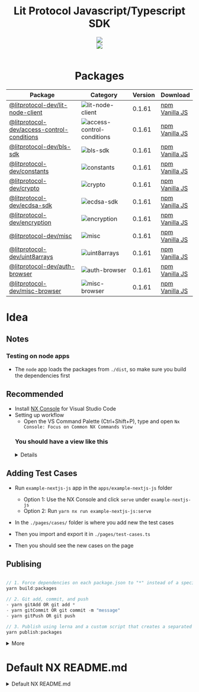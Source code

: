 <div align="center">
<h1> Lit Protocol Javascript/Typescript SDK</h1>
<img src="https://i.ibb.co/p2xfzK1/Screenshot-2022-11-15-at-09-56-57.png">
<br/>
<img src="https://img.shields.io/twitter/follow/litprotocol?label=Follow&style=social"/>
<br /><br />


# Packages
<!-- package:start -->

Package | Category | Version | Download
--- | --- | --- | ---
| [@litprotocol-dev/lit-node-client](packages/lit-node-client) | ![lit-node-client](https://img.shields.io/badge/-bundled-17224B "lit-node-client") | 0.1.61 | <a target="_blank" href="https://www.npmjs.com/package/@litprotocol-dev/lit-node-client">npm</a><br/><a target="_blank" href="https://www.jsdelivr.com/package/npm/@litprotocol-dev/lit-node-client-vanilla">Vanilla JS</a>
| [@litprotocol-dev/access-control-conditions](packages/access-control-conditions) | ![access-control-conditions](https://img.shields.io/badge/-universal-8A6496 "access-control-conditions") | 0.1.61 | <a target="_blank" href="https://www.npmjs.com/package/@litprotocol-dev/access-control-conditions">npm</a><br/><a target="_blank" href="https://www.jsdelivr.com/package/npm/@litprotocol-dev/access-control-conditions-vanilla">Vanilla JS</a>
| [@litprotocol-dev/bls-sdk](packages/bls-sdk) | ![bls-sdk](https://img.shields.io/badge/-universal-8A6496 "bls-sdk") | 0.1.61 | <a target="_blank" href="https://www.npmjs.com/package/@litprotocol-dev/bls-sdk">npm</a><br/><a target="_blank" href="https://www.jsdelivr.com/package/npm/@litprotocol-dev/bls-sdk-vanilla">Vanilla JS</a>
| [@litprotocol-dev/constants](packages/constants) | ![constants](https://img.shields.io/badge/-universal-8A6496 "constants") | 0.1.61 | <a target="_blank" href="https://www.npmjs.com/package/@litprotocol-dev/constants">npm</a><br/><a target="_blank" href="https://www.jsdelivr.com/package/npm/@litprotocol-dev/constants-vanilla">Vanilla JS</a>
| [@litprotocol-dev/crypto](packages/crypto) | ![crypto](https://img.shields.io/badge/-universal-8A6496 "crypto") | 0.1.61 | <a target="_blank" href="https://www.npmjs.com/package/@litprotocol-dev/crypto">npm</a><br/><a target="_blank" href="https://www.jsdelivr.com/package/npm/@litprotocol-dev/crypto-vanilla">Vanilla JS</a>
| [@litprotocol-dev/ecdsa-sdk](packages/ecdsa-sdk) | ![ecdsa-sdk](https://img.shields.io/badge/-universal-8A6496 "ecdsa-sdk") | 0.1.61 | <a target="_blank" href="https://www.npmjs.com/package/@litprotocol-dev/ecdsa-sdk">npm</a><br/><a target="_blank" href="https://www.jsdelivr.com/package/npm/@litprotocol-dev/ecdsa-sdk-vanilla">Vanilla JS</a>
| [@litprotocol-dev/encryption](packages/encryption) | ![encryption](https://img.shields.io/badge/-universal-8A6496 "encryption") | 0.1.61 | <a target="_blank" href="https://www.npmjs.com/package/@litprotocol-dev/encryption">npm</a><br/><a target="_blank" href="https://www.jsdelivr.com/package/npm/@litprotocol-dev/encryption-vanilla">Vanilla JS</a>
| [@litprotocol-dev/misc](packages/misc) | ![misc](https://img.shields.io/badge/-universal-8A6496 "misc") | 0.1.61 | <a target="_blank" href="https://www.npmjs.com/package/@litprotocol-dev/misc">npm</a><br/><a target="_blank" href="https://www.jsdelivr.com/package/npm/@litprotocol-dev/misc-vanilla">Vanilla JS</a>
| [@litprotocol-dev/uint8arrays](packages/uint8arrays) | ![uint8arrays](https://img.shields.io/badge/-universal-8A6496 "uint8arrays") | 0.1.61 | <a target="_blank" href="https://www.npmjs.com/package/@litprotocol-dev/uint8arrays">npm</a><br/><a target="_blank" href="https://www.jsdelivr.com/package/npm/@litprotocol-dev/uint8arrays-vanilla">Vanilla JS</a>
| [@litprotocol-dev/auth-browser](packages/auth-browser) | ![auth-browser](https://img.shields.io/badge/-browser-E98869 "auth-browser") | 0.1.61 | <a target="_blank" href="https://www.npmjs.com/package/@litprotocol-dev/auth-browser">npm</a><br/><a target="_blank" href="https://www.jsdelivr.com/package/npm/@litprotocol-dev/auth-browser-vanilla">Vanilla JS</a>
| [@litprotocol-dev/misc-browser](packages/misc-browser) | ![misc-browser](https://img.shields.io/badge/-browser-E98869 "misc-browser") | 0.1.61 | <a target="_blank" href="https://www.npmjs.com/package/@litprotocol-dev/misc-browser">npm</a><br/><a target="_blank" href="https://www.jsdelivr.com/package/npm/@litprotocol-dev/misc-browser-vanilla">Vanilla JS</a>

<!-- package:end -->
</div>

# Idea

## Notes

### Testing on node apps

- The `node` app loads the packages from `./dist`, so make sure you build the dependencies first

## Recommended

- Install [NX Console](https://marketplace.visualstudio.com/items?itemName=nrwl.angular-console) for Visual Studio Code
- Setting up workflow
  - Open the VS Command Palette (Ctrl+Shift+P), type and open `Nx Console: Focus on Common NX Commands View`
  <summary><h3>You should have a view like this</h3></summary>
  <details>
  ![](https://i.ibb.co/HtpRN6b/image.png)
  </details>

## Adding Test Cases

- Run `example-nextjs-js` app in the `apps/example-nextjs-js` folder

  - Option 1: Use the NX Console and click `serve` under `example-nextjs-js`
  - Option 2: Run `yarn nx run example-nextjs-js:serve`

- In the `./pages/cases/` folder is where you add new the test cases
- Then you import and export it in `./pages/test-cases.ts`
- Then you should see the new cases on the page

## Publising

```js

// 1. Force dependencies on each package.json to "*" instead of a specific version, then build the packages
yarn build:packages

// 2. Git add, commit, and push
- yarn gitAdd OR git add *
- yarn gitCommit OR git commit -m "message"
- yarn gitPush OR git push

// 3. Publish using lerna and a custom script that creates a separated vanilla version of the SDK (Make sure you run `yarn npm login`)
yarn publish:packages

```

<details>
  <summary>More</summary>
  
  Packages inside the `packages` folder will be published automatically providing each `package.json` in each package has provide a `publichConfig` path, eg:

```json
{
  "name": "...",
  ...
  "publishConfig": {
    "access": "public",
    "directory": "../../dist/packages/core-browser"
  },
  ...
}
```

</details>

# Default NX README.md

<details>
<summary>Default NX README.md</summary>

Download [Nx](https://nx.dev) and open this project

This project was generated using [Nx](https://nx.dev).

<p style="text-align: center;"><img src="https://raw.githubusercontent.com/nrwl/nx/master/images/nx-logo.png" width="450"></p>

🔎 **Smart, Fast and Extensible Build System**

## Adding capabilities to your workspace

Nx supports many plugins which add capabilities for developing different types of applications and different tools.

These capabilities include generating applications, libraries, etc as well as the devtools to test, and build projects as well.

Below are our core plugins:

- [React](https://reactjs.org)
  - `npm install --save-dev @nrwl/react`
- Web (no framework frontends)
  - `npm install --save-dev @nrwl/web`
- [Angular](https://angular.io)
  - `npm install --save-dev @nrwl/angular`
- [Nest](https://nestjs.com)
  - `npm install --save-dev @nrwl/nest`
- [Express](https://expressjs.com)
  - `npm install --save-dev @nrwl/express`
- [Node](https://nodejs.org)
  - `npm install --save-dev @nrwl/node`

There are also many [community plugins](https://nx.dev/community) you could add.

## Generate an application

Run `nx g @nrwl/react:app my-app` to generate an application.

> You can use any of the plugins above to generate applications as well.

When using Nx, you can create multiple applications and libraries in the same workspace.

## Generate a library

Run `nx g @nrwl/react:lib my-lib` to generate a library.

> You can also use any of the plugins above to generate libraries as well.

Libraries are shareable across libraries and applications. They can be imported from `@litprotocol-dev/mylib`.

## Development server

Run `nx serve my-app` for a dev server. Navigate to http://localhost:4200/. The app will automatically reload if you change any of the source files.

## Code scaffolding

Run `nx g @nrwl/react:component my-component --project=my-app` to generate a new component.

## Build

Run `nx build my-app` to build the project. The build artifacts will be stored in the `dist/` directory. Use the `--prod` flag for a production build.

## Running unit tests

Run `nx test my-app` to execute the unit tests via [Jest](https://jestjs.io).

Run `nx affected:test` to execute the unit tests affected by a change.

## Running end-to-end tests

Run `nx e2e my-app` to execute the end-to-end tests via [Cypress](https://www.cypress.io).

Run `nx affected:e2e` to execute the end-to-end tests affected by a change.

## Understand your workspace

Run `nx graph` to see a diagram of the dependencies of your projects.

## Further help

Visit the [Nx Documentation](https://nx.dev) to learn more.

## ☁ Nx Cloud

### Distributed Computation Caching & Distributed Task Execution

<p style="text-align: center;"><img src="https://raw.githubusercontent.com/nrwl/nx/master/images/nx-cloud-card.png"></p>

Nx Cloud pairs with Nx in order to enable you to build and test code more rapidly, by up to 10 times. Even teams that are new to Nx can connect to Nx Cloud and start saving time instantly.

Teams using Nx gain the advantage of building full-stack applications with their preferred framework alongside Nx’s advanced code generation and project dependency graph, plus a unified experience for both frontend and backend developers.

Visit [Nx Cloud](https://nx.app/) to learn more.

</details>
